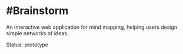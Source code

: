 #Brainstorm
==========

An interactive web application for mind mapping, helping users design simple networks of ideas.

Status: prototype
